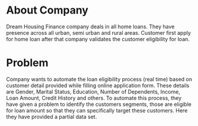 # About Company

Dream Housing Finance company deals in all home loans. They have presence across all urban, semi urban and rural areas. Customer first apply for home loan after that company validates the customer eligibility for loan.
# Problem

Company wants to automate the loan eligibility process (real time) based on customer detail provided while filling online application form. These details are Gender, Marital Status, Education, Number of Dependents, Income, Loan Amount, Credit History and others. To automate this process, they have given a problem to identify the customers segments, those are eligible for loan amount so that they can specifically target these customers. Here they have provided a partial data set.
